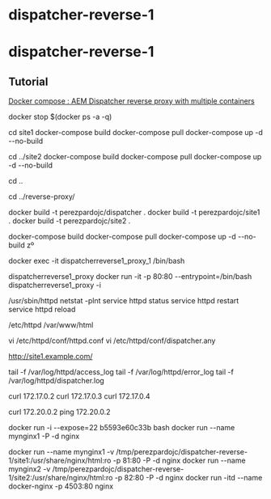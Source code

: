 # dispatcher-reverse-1

dispatcher-reverse-1
===================================

Tutorial
---------

[Docker compose : AEM Dispatcher reverse proxy with multiple containers](https://www.linkedin.com/in/perezpardojc/) 

docker stop $(docker ps -a -q)

cd site1
docker-compose build
docker-compose pull
docker-compose up -d --no-build

cd ../site2
docker-compose build
docker-compose pull
docker-compose up -d --no-build

cd ..

cd ../reverse-proxy/

docker build -t perezpardojc/dispatcher .
docker build -t perezpardojc/site1 .
docker build -t perezpardojc/site2 .

docker-compose build
docker-compose pull
docker-compose up -d --no-build
zº

docker exec -it dispatcherreverse1_proxy_1 /bin/bash

dispatcherreverse1_proxy
docker run -it -p 80:80 --entrypoint=/bin/bash dispatcherreverse1_proxy -i

/usr/sbin/httpd
netstat -plnt
service httpd status
service httpd restart
service httpd reload

/etc/httpd
/var/www/html

vi /etc/httpd/conf/httpd.conf
vi /etc/httpd/conf/dispatcher.any

http://site1.example.com/

tail -f /var/log/httpd/access_log
tail -f /var/log/httpd/error_log
tail -f /var/log/httpd/dispatcher.log

curl 172.17.0.2
curl 172.17.0.3
curl 172.17.0.4

curl 172.20.0.2
ping 172.20.0.2


docker run -i --expose=22 b5593e60c33b bash
docker run --name mynginx1 -P -d nginx

docker run --name mynginx1 -v /tmp/perezpardojc/dispatcher-reverse-1/site1:/usr/share/nginx/html:ro -p 81:80 -P -d nginx
docker run --name mynginx2 -v /tmp/perezpardojc/dispatcher-reverse-1/site2:/usr/share/nginx/html:ro -p 82:80 -P -d nginx
docker run -itd --name docker-nginx -p 4503:80 nginx

